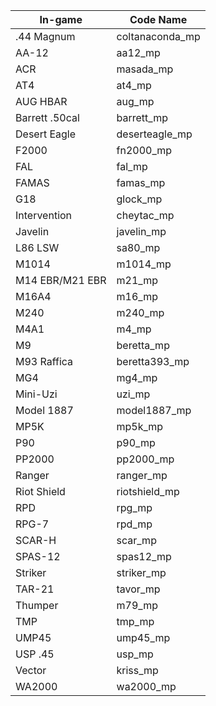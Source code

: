 | In-game       | Code Name   |
|------------|----------------|
| .44 Magnum          | coltanaconda_mp
| AA-12               | aa12_mp
| ACR                 | masada_mp
| AT4                 | at4_mp
| AUG HBAR            | aug_mp
| Barrett .50cal      | barrett_mp
| Desert Eagle        | deserteagle_mp
| F2000               | fn2000_mp
| FAL                 | fal_mp
| FAMAS               | famas_mp
| G18                 | glock_mp
| Intervention        | cheytac_mp
| Javelin             | javelin_mp
| L86 LSW             | sa80_mp
| M1014               | m1014_mp
| M14 EBR/M21 EBR     | m21_mp
| M16A4               | m16_mp
| M240                | m240_mp
| M4A1                | m4_mp
| M9                  | beretta_mp
| M93 Raffica         | beretta393_mp
| MG4                 | mg4_mp
| Mini-Uzi            | uzi_mp
| Model 1887          | model1887_mp
| MP5K                | mp5k_mp
| P90                 | p90_mp
| PP2000              | pp2000_mp
| Ranger              | ranger_mp
| Riot Shield         | riotshield_mp
| RPD                 | rpg_mp
| RPG-7               | rpd_mp
| SCAR-H              | scar_mp
| SPAS-12             | spas12_mp
| Striker             | striker_mp
| TAR-21              | tavor_mp
| Thumper             | m79_mp
| TMP                 | tmp_mp
| UMP45               | ump45_mp
| USP .45             | usp_mp
| Vector              | kriss_mp
| WA2000              | wa2000_mp
